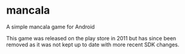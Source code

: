 # mancala
A simple mancala game for Android

This game was released on the play store in 2011 but has since been removed as it was not kept up to date with more recent SDK changes.
